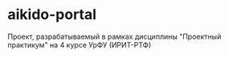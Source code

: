 # aikido-portal
Проект, разрабатываемый в рамках дисциплины "Проектный практикум" на 4 курсе УрФУ (ИРИТ-РТФ)
